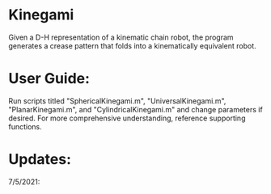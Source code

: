 # Kinegami
Given a D-H representation of a kinematic chain robot, the program generates a crease pattern that folds into a kinematically equivalent robot.

# User Guide:
Run scripts titled "SphericalKinegami.m", "UniversalKinegami.m", "PlanarKinegami.m", and "CylindricalKinegami.m" and change parameters if desired. For more comprehensive understanding, reference supporting functions.

# Updates:
7/5/2021: 
